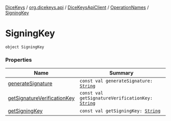 [DiceKeys](../../../../index.md) / [org.dicekeys.api](../../../index.md) / [DiceKeysApiClient](../../index.md) / [OperationNames](../index.md) / [SigningKey](./index.md)

# SigningKey

`object SigningKey`

### Properties

| Name | Summary |
|---|---|
| [generateSignature](generate-signature.md) | `const val generateSignature: `[`String`](https://kotlinlang.org/api/latest/jvm/stdlib/kotlin/-string/index.html) |
| [getSignatureVerificationKey](get-signature-verification-key.md) | `const val getSignatureVerificationKey: `[`String`](https://kotlinlang.org/api/latest/jvm/stdlib/kotlin/-string/index.html) |
| [getSigningKey](get-signing-key.md) | `const val getSigningKey: `[`String`](https://kotlinlang.org/api/latest/jvm/stdlib/kotlin/-string/index.html) |
